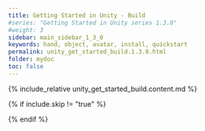 ```yaml
---
title: Getting Started in Unity - Build
#series: "Getting Started in Unity series 1.3.0"
#weight: 3
sidebar: main_sidebar_1_3_0
keywords: hand, object, avatar, install, quickstart
permalink: unity_get_started_build.1.3.0.html
folder: mydoc
toc: false
---
```


{% include_relative unity_get_started_build.content.md %}

{% if include.skip != "true" %}
<!--{% include custom/series_acme_next.html %}-->
{% endif %}
